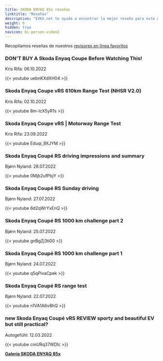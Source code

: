 ```yaml
---
title: SKODA ENYAQ 85x reseñas
linktitle: "Reseñas"
description: "EVKX.net te ayuda a encontrar la mejor reseña para este modelo."
weight: 6
hidden: true
navicon: bi-person-video2
---
```

Recopilamos reseñas de nuestros [revisores en línea favoritos](../../../../../guides/evreviewers/)

<div class="container text-center shadow p-2 pe-4 mb-5 bg-body-tertiary rounded border">
<h3>DON'T BUY A Skoda Enyaq Coupe Before Watching This!</h3>
<p>Kris Rifa: 06.10.2022</p>

{{< youtube uebnKXdXH04 >}}

</div>
<div class="container text-center shadow p-2 pe-4 mb-5 bg-body-tertiary rounded border">
<h3>Skoda Enyaq Coupe vRS 610km Range Test (NHSR V2.0)</h3>
<p>Kris Rifa: 02.10.2022</p>

{{< youtube 8m-IcX5yR1s >}}

</div>
<div class="container text-center shadow p-2 pe-4 mb-5 bg-body-tertiary rounded border">
<h3>Skoda Enyaq Coupe vRS | Motorway Range Test</h3>
<p>Kris Rifa: 23.09.2022</p>

{{< youtube Eduqi_9XJYM >}}

</div>
<div class="container text-center shadow p-2 pe-4 mb-5 bg-body-tertiary rounded border">
<h3>Skoda Enyaq Coupé RS driving impressions and summary</h3>
<p>Bjørn Nyland: 28.07.2022</p>

{{< youtube 0Mjb2ufPbjY >}}

</div>
<div class="container text-center shadow p-2 pe-4 mb-5 bg-body-tertiary rounded border">
<h3>Skoda Enyaq Coupé RS Sunday driving</h3>
<p>Bjørn Nyland: 27.07.2022</p>

{{< youtube 6d2qWrYxEnQ >}}

</div>
<div class="container text-center shadow p-2 pe-4 mb-5 bg-body-tertiary rounded border">
<h3>Skoda Enyaq Coupé RS 1000 km challenge part 2</h3>
<p>Bjørn Nyland: 25.07.2022</p>

{{< youtube gnBgZj3ti00 >}}

</div>
<div class="container text-center shadow p-2 pe-4 mb-5 bg-body-tertiary rounded border">
<h3>Skoda Enyaq Coupé RS 1000 km challenge part 1</h3>
<p>Bjørn Nyland: 24.07.2022</p>

{{< youtube q5qPivaCpek >}}

</div>
<div class="container text-center shadow p-2 pe-4 mb-5 bg-body-tertiary rounded border">
<h3>Skoda Enyaq Coupé RS range test</h3>
<p>Bjørn Nyland: 22.07.2022</p>

{{< youtube n1VA1A6v8hQ >}}

</div>
<div class="container text-center shadow p-2 pe-4 mb-5 bg-body-tertiary rounded border">
<h3>new Skoda Enyaq Coupé vRS REVIEW sporty and beautiful EV but still practical?</h3>
<p>Autogefühl: 12.03.2022</p>

{{< youtube cmURq37WDlc >}}

</div>
<div class="mt-3 mb-3">
<a href="../gallery/" class="text-decoration-none text-black">
<strong><i class="bi-arrow-left"></i>Galería  </strong>
</a>
<a href="../" class="text-decoration-none text-black float-end">
<strong>SKODA ENYAQ 85x <i class="bi-arrow-right"></i></strong>
</a>
</div>
